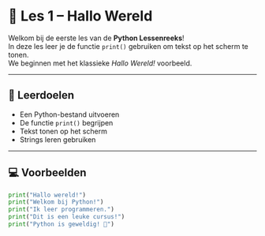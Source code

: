 # 🐍 Les 1 – Hallo Wereld

Welkom bij de eerste les van de **Python Lessenreeks**!  
In deze les leer je de functie `print()` gebruiken om tekst op het scherm te tonen.  
We beginnen met het klassieke *Hallo Wereld!* voorbeeld.

---

## 🎯 Leerdoelen
- Een Python-bestand uitvoeren  
- De functie `print()` begrijpen  
- Tekst tonen op het scherm  
- Strings leren gebruiken  

---

## 💻 Voorbeelden
```python
print("Hallo wereld!")
print("Welkom bij Python!")
print("Ik leer programmeren.")
print("Dit is een leuke cursus!")
print("Python is geweldig! 🐍")
